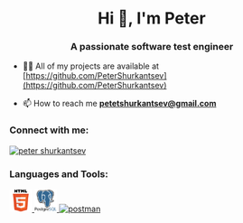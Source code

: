 <h1 align="center">Hi 👋, I'm Peter</h1>
<h3 align="center">A passionate software test engineer</h3>

- 👨‍💻 All of my projects are available at [https://github.com/PeterShurkantsev](https://github.com/PeterShurkantsev)

- 📫 How to reach me **petetshurkantsev@gmail.com**

<h3 align="left">Connect with me:</h3>
<p align="left">
<a href="https://linkedin.com/in/peter shurkantsev" target="blank"><img align="center" src="https://raw.githubusercontent.com/rahuldkjain/github-profile-readme-generator/master/src/images/icons/Social/linked-in-alt.svg" alt="peter shurkantsev" height="30" width="40" /></a>
</p>

<h3 align="left">Languages and Tools:</h3>
<p align="left"> <a href="https://www.w3.org/html/" target="_blank" rel="noreferrer"> <img src="https://raw.githubusercontent.com/devicons/devicon/master/icons/html5/html5-original-wordmark.svg" alt="html5" width="40" height="40"/> </a> <a href="https://www.postgresql.org" target="_blank" rel="noreferrer"> <img src="https://raw.githubusercontent.com/devicons/devicon/master/icons/postgresql/postgresql-original-wordmark.svg" alt="postgresql" width="40" height="40"/> </a> <a href="https://postman.com" target="_blank" rel="noreferrer"> <img src="https://www.vectorlogo.zone/logos/getpostman/getpostman-icon.svg" alt="postman" width="40" height="40"/> </a> </p>
